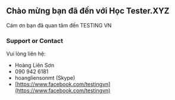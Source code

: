 ## Chào mừng bạn đã đến với Học Tester.XYZ

Cám ơn bạn đã quan tâm đến TESTING VN

### Support or Contact

Vui lòng liên hệ:
- Hoàng Liên Sơn
- 090 942 6181
- hoangliensonmt (Skype)
- [https://www.facebook.com/testingvn](https://www.facebook.com/testingvn)
